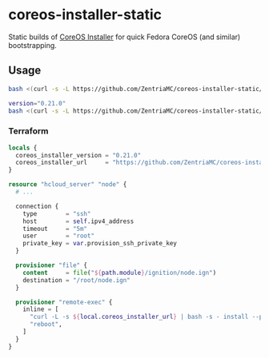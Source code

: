 # coreos-installer-static

Static builds of [CoreOS Installer][coreos-installer] for quick Fedora CoreOS (and similar) bootstrapping.

## Usage

```bash
bash <(curl -s -L https://github.com/ZentriaMC/coreos-installer-static/releases/latest/download/installer.sh) install
```

```bash
version="0.21.0"
bash <(curl -s -L https://github.com/ZentriaMC/coreos-installer-static/releases/download/${version}/installer.sh) install
```

### Terraform

```terraform
locals {
  coreos_installer_version = "0.21.0"
  coreos_installer_url     = "https://github.com/ZentriaMC/coreos-installer-static/releases/download/${coreos_installer_version}/installer.sh"
}

resource "hcloud_server" "node" {
  # ...

  connection {
    type        = "ssh"
    host        = self.ipv4_address
    timeout     = "5m"
    user        = "root"
    private_key = var.provision_ssh_private_key
  }

  provisioner "file" {
    content     = file("${path.module}/ignition/node.ign")
    destination = "/root/node.ign"
  }

  provisioner "remote-exec" {
    inline = [
      "curl -L -s ${local.coreos_installer_url} | bash -s - install --platform=hetzner --ignition-file=/root/node.ign /dev/sda",
      "reboot",
    ]
  }
}
```


[coreos-installer]: https://coreos.github.io/coreos-installer/
